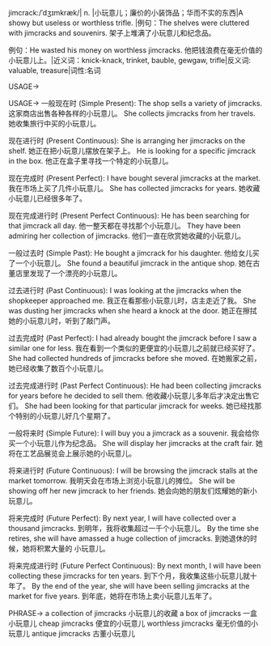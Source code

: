jimcrack:/ˈdʒɪmkræk/| n. |小玩意儿；廉价的小装饰品；华而不实的东西|A showy but useless or worthless trifle. |例句：The shelves were cluttered with jimcracks and souvenirs.  架子上堆满了小玩意儿和纪念品。

例句：He wasted his money on worthless jimcracks. 他把钱浪费在毫无价值的小玩意儿上。|近义词：knick-knack, trinket, bauble, gewgaw, trifle|反义词: valuable, treasure|词性:名词

USAGE->

USAGE->
一般现在时 (Simple Present):
The shop sells a variety of jimcracks. 这家商店出售各种各样的小玩意儿。
She collects jimcracks from her travels. 她收集旅行中买的小玩意儿。


现在进行时 (Present Continuous):
She is arranging her jimcracks on the shelf. 她正在把小玩意儿摆放在架子上。
He is looking for a specific jimcrack in the box. 他正在盒子里寻找一个特定的小玩意儿。


现在完成时 (Present Perfect):
I have bought several jimcracks at the market. 我在市场上买了几件小玩意儿。
She has collected jimcracks for years. 她收藏小玩意儿已经很多年了。


现在完成进行时 (Present Perfect Continuous):
He has been searching for that jimcrack all day. 他一整天都在寻找那个小玩意儿。
They have been admiring her collection of jimcracks. 他们一直在欣赏她收藏的小玩意儿。


一般过去时 (Simple Past):
He bought a jimcrack for his daughter. 他给女儿买了一个小玩意儿。
She found a beautiful jimcrack in the antique shop. 她在古董店里发现了一个漂亮的小玩意儿。


过去进行时 (Past Continuous):
I was looking at the jimcracks when the shopkeeper approached me.  我正在看那些小玩意儿时，店主走近了我。
She was dusting her jimcracks when she heard a knock at the door. 她正在擦拭她的小玩意儿时，听到了敲门声。


过去完成时 (Past Perfect):
I had already bought the jimcrack before I saw a similar one for less. 我在看到一个类似的更便宜的小玩意儿之前就已经买好了。
She had collected hundreds of jimcracks before she moved.  在她搬家之前，她已经收集了数百个小玩意儿。


过去完成进行时 (Past Perfect Continuous):
He had been collecting jimcracks for years before he decided to sell them. 他收藏小玩意儿多年后才决定出售它们。
She had been looking for that particular jimcrack for weeks. 她已经找那个特别的小玩意儿好几个星期了。


一般将来时 (Simple Future):
I will buy you a jimcrack as a souvenir. 我会给你买一个小玩意儿作为纪念品。
She will display her jimcracks at the craft fair. 她将在工艺品展览会上展示她的小玩意儿。


将来进行时 (Future Continuous):
I will be browsing the jimcrack stalls at the market tomorrow. 我明天会在市场上浏览小玩意儿的摊位。
She will be showing off her new jimcrack to her friends. 她会向她的朋友们炫耀她的新小玩意儿。


将来完成时 (Future Perfect):
By next year, I will have collected over a thousand jimcracks. 到明年，我将收集超过一千个小玩意儿。
By the time she retires, she will have amassed a huge collection of jimcracks. 到她退休的时候，她将积累大量的 小玩意儿。


将来完成进行时 (Future Perfect Continuous):
By next month, I will have been collecting these jimcracks for ten years. 到下个月，我收集这些小玩意儿就十年了。
By the end of the year, she will have been selling jimcracks at the market for five years. 到年底，她将在市场上卖小玩意儿五年了。


PHRASE->
a collection of jimcracks 小玩意儿的收藏
a box of jimcracks 一盒小玩意儿
cheap jimcracks 便宜的小玩意儿
worthless jimcracks 毫无价值的小玩意儿
antique jimcracks 古董小玩意儿
